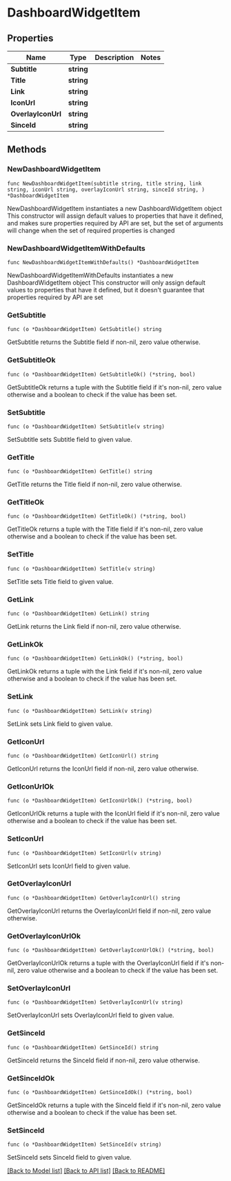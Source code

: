 # DashboardWidgetItem

## Properties

Name | Type | Description | Notes
------------ | ------------- | ------------- | -------------
**Subtitle** | **string** |  | 
**Title** | **string** |  | 
**Link** | **string** |  | 
**IconUrl** | **string** |  | 
**OverlayIconUrl** | **string** |  | 
**SinceId** | **string** |  | 

## Methods

### NewDashboardWidgetItem

`func NewDashboardWidgetItem(subtitle string, title string, link string, iconUrl string, overlayIconUrl string, sinceId string, ) *DashboardWidgetItem`

NewDashboardWidgetItem instantiates a new DashboardWidgetItem object
This constructor will assign default values to properties that have it defined,
and makes sure properties required by API are set, but the set of arguments
will change when the set of required properties is changed

### NewDashboardWidgetItemWithDefaults

`func NewDashboardWidgetItemWithDefaults() *DashboardWidgetItem`

NewDashboardWidgetItemWithDefaults instantiates a new DashboardWidgetItem object
This constructor will only assign default values to properties that have it defined,
but it doesn't guarantee that properties required by API are set

### GetSubtitle

`func (o *DashboardWidgetItem) GetSubtitle() string`

GetSubtitle returns the Subtitle field if non-nil, zero value otherwise.

### GetSubtitleOk

`func (o *DashboardWidgetItem) GetSubtitleOk() (*string, bool)`

GetSubtitleOk returns a tuple with the Subtitle field if it's non-nil, zero value otherwise
and a boolean to check if the value has been set.

### SetSubtitle

`func (o *DashboardWidgetItem) SetSubtitle(v string)`

SetSubtitle sets Subtitle field to given value.


### GetTitle

`func (o *DashboardWidgetItem) GetTitle() string`

GetTitle returns the Title field if non-nil, zero value otherwise.

### GetTitleOk

`func (o *DashboardWidgetItem) GetTitleOk() (*string, bool)`

GetTitleOk returns a tuple with the Title field if it's non-nil, zero value otherwise
and a boolean to check if the value has been set.

### SetTitle

`func (o *DashboardWidgetItem) SetTitle(v string)`

SetTitle sets Title field to given value.


### GetLink

`func (o *DashboardWidgetItem) GetLink() string`

GetLink returns the Link field if non-nil, zero value otherwise.

### GetLinkOk

`func (o *DashboardWidgetItem) GetLinkOk() (*string, bool)`

GetLinkOk returns a tuple with the Link field if it's non-nil, zero value otherwise
and a boolean to check if the value has been set.

### SetLink

`func (o *DashboardWidgetItem) SetLink(v string)`

SetLink sets Link field to given value.


### GetIconUrl

`func (o *DashboardWidgetItem) GetIconUrl() string`

GetIconUrl returns the IconUrl field if non-nil, zero value otherwise.

### GetIconUrlOk

`func (o *DashboardWidgetItem) GetIconUrlOk() (*string, bool)`

GetIconUrlOk returns a tuple with the IconUrl field if it's non-nil, zero value otherwise
and a boolean to check if the value has been set.

### SetIconUrl

`func (o *DashboardWidgetItem) SetIconUrl(v string)`

SetIconUrl sets IconUrl field to given value.


### GetOverlayIconUrl

`func (o *DashboardWidgetItem) GetOverlayIconUrl() string`

GetOverlayIconUrl returns the OverlayIconUrl field if non-nil, zero value otherwise.

### GetOverlayIconUrlOk

`func (o *DashboardWidgetItem) GetOverlayIconUrlOk() (*string, bool)`

GetOverlayIconUrlOk returns a tuple with the OverlayIconUrl field if it's non-nil, zero value otherwise
and a boolean to check if the value has been set.

### SetOverlayIconUrl

`func (o *DashboardWidgetItem) SetOverlayIconUrl(v string)`

SetOverlayIconUrl sets OverlayIconUrl field to given value.


### GetSinceId

`func (o *DashboardWidgetItem) GetSinceId() string`

GetSinceId returns the SinceId field if non-nil, zero value otherwise.

### GetSinceIdOk

`func (o *DashboardWidgetItem) GetSinceIdOk() (*string, bool)`

GetSinceIdOk returns a tuple with the SinceId field if it's non-nil, zero value otherwise
and a boolean to check if the value has been set.

### SetSinceId

`func (o *DashboardWidgetItem) SetSinceId(v string)`

SetSinceId sets SinceId field to given value.



[[Back to Model list]](../README.md#documentation-for-models) [[Back to API list]](../README.md#documentation-for-api-endpoints) [[Back to README]](../README.md)


